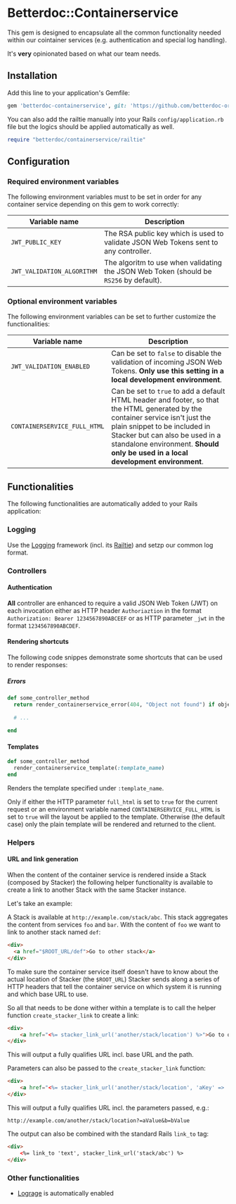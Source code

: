 # Betterdoc::Containerservice

This gem is designed to encapsulate all the common functionality needed within our cointainer services (e.g. authentication and special log handling).

It's **very** opinionated based on what our team needs.

## Installation

Add this line to your application's Gemfile:

```ruby
gem 'betterdoc-containerservice', git: 'https://github.com/betterdoc-org/general-gem-betterdoc-containerservice'
```

You can also add the railtie manually into your Rails `config/application.rb` file but the logics should be applied automatically as well.

```ruby
require "betterdoc/containerservice/railtie"
```

## Configuration

### Required environment variables

The following environment variables must to be set in order for any container service depending on this gem to work correctly:

| Variable name | Description |
| ------------- | ----------- |
| `JWT_PUBLIC_KEY` | The RSA public key which is used to validate JSON Web Tokens sent to any controller. |
| `JWT_VALIDATION_ALGORITHM` | The algoritm to use when validating the JSON Web Token (should be `RS256` by default). |

### Optional environment variables

The following environment variables can be set to further customize the functionalities:

| Variable name | Description |
| ------------- | ----------- |
| `JWT_VALIDATION_ENABLED` | Can be set to `false` to disable the validation of incoming JSON Web Tokens. **Only use this setting in a local development environment**. |
| `CONTAINERSERVICE_FULL_HTML` | Can be set to `true` to add a default HTML header and footer, so that the HTML generated by the container service isn't just the plain snippet to be included in Stacker but can also be used in a standalone environment. **Should only be used in a local development environment**. |

## Functionalities

The following functionalities are automatically added to your Rails application:

### Logging

Use the [Logging](https://github.com/TwP/logging) framework (incl. its [Railtie](https://github.com/TwP/logging-rails)) and setzp our common log format.

### Controllers

#### Authentication

**All** controller are enhanced to require a valid JSON Web Token (JWT) on each invocation either as HTTP header `Authoriaztion` in the format `Authorization: Bearer 1234567890ABCEEF` or as HTTP parameter `_jwt` in the format `1234567890ABCDEF`.

#### Rendering shortcuts

The following code snippes demonstrate some shortcuts that can be used to render responses:

##### Errors

```ruby
def some_controller_method
  return render_containerservice_error(404, "Object not found") if object_not_found
  
  # ...
  
end
```

#### Templates

```ruby
def some_controller_method
  render_containerservice_template(:template_name)
end
```

Renders the template specified under `:template_name`.

Only if either the HTTP parameter `full_html` is set to `true` for the current request or an environment variable named `CONTAINERSERVICE_FULL_HTML` is set to `true` will the layout be applied to the template. 
Otherwise (the default case) only the plain template will be rendered and returned to the client.

### Helpers

#### URL and link generation

When the content of the container service is rendered inside a Stack (composed by Stacker) the following helper functionality is available to create a link to another Stack with the same Stacker instance.

Let's take an example:

A Stack is available at `http://example.com/stack/abc`. 
This stack aggregates the content from services `foo` and `bar`.
With the content of `foo` we want to link to another stack named `def`:

```html
<div>
  <a href="$ROOT_URL/def">Go to other stack</a>
</div>
```

To make sure the container service itself doesn't have to know about the actual location of Stacker (the `$ROOT_URL`) Stacker sends along a series of HTTP headers that tell the container service on which system it is running and which base URL to use.

So all that needs to be done wither within a template is to call the helper function `create_stacker_link` to create a link:

```html
<div>
    <a href="<%= stacker_link_url('another/stack/location') %>">Go to other location</a>
</div>
```

This will output a fully qualifies URL incl. base URL and the path.

Parameters can also be passed to the `create_stacker_link` function:

```html
<div>
    <a href="<%= stacker_link_url('another/stack/location', 'aKey' => 'aValue', 'bKey' => 'bValue') %>">Go to other location</a>
</div>
```

This will output a fully qualifies URL incl. the parameters passed, e.g.:

```
http://example.com/another/stack/location?=aValue&b=bValue
```

The output can also be combined with the standard Rails `link_to` tag:

```html
<div>
    <%= link_to 'text', stacker_link_url('stack/abc') %>
</div>
```

### Other functionalities

* [Lograge](https://github.com/roidrage/lograge) is automatically enabled
